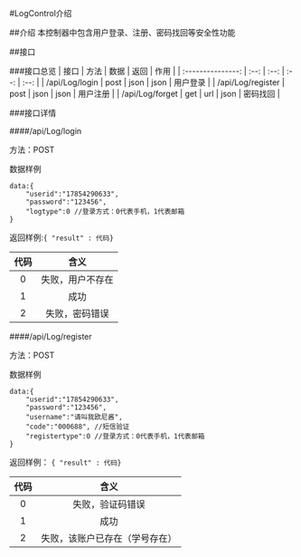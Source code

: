 #LogControl介绍

##介绍
	本控制器中包含用户登录、注册、密码找回等安全性功能
	
##接口

###接口总览
|        接口         |  方法  |  数据  |  返回  |  作用  |
| :---------------: | :--: | :--: | :--: | :--: |
|  /api/Log/login   | post | json | json | 用户登录 |
| /api/Log/register | post | json | json | 用户注册 |
|  /api/Log/forget  | get  |  url   | json | 密码找回 |

###接口详情

####/api/Log/login

方法：POST

数据样例

```
data:{
	"userid":"17854290633",
	"password":"123456",
	"logtype":0 //登录方式：0代表手机，1代表邮箱
}
```
返回样例:`{ "result" : 代码}`

|  代码  |    含义    |
| :--: | :------: |
|  0   | 失败，用户不存在 |
|  1   |    成功    |
|  2   | 失败，密码错误  |

####/api/Log/register

方法：POST

数据样例

```
data:{
	"userid":"17854290633",
	"password":"123456",
	"username":"请叫我欧尼酱",
	"code":"000688", //短信验证
	"registertype":0 //登录方式：0代表手机，1代表邮箱
}
```
返回样例： `{ "result" : 代码}`

|  代码  |       含义        |
| :--: | :-------------: |
|  0   |    失败，验证码错误     |
|  1   |       成功        |
|  2   | 失败，该账户已存在（学号存在） |